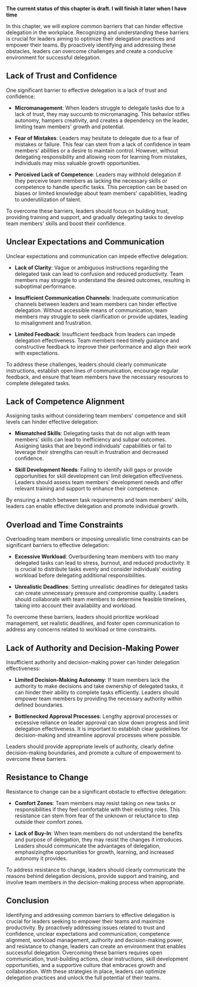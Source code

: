 **The current status of this chapter is draft. I will finish it later when I have time**

In this chapter, we will explore common barriers that can hinder effective delegation in the workplace. Recognizing and understanding these barriers is crucial for leaders aiming to optimize their delegation practices and empower their teams. By proactively identifying and addressing these obstacles, leaders can overcome challenges and create a conducive environment for successful delegation.

Lack of Trust and Confidence
----------------------------

One significant barrier to effective delegation is a lack of trust and confidence:

* **Micromanagement**: When leaders struggle to delegate tasks due to a lack of trust, they may succumb to micromanaging. This behavior stifles autonomy, hampers creativity, and creates a dependency on the leader, limiting team members' growth and potential.

* **Fear of Mistakes**: Leaders may hesitate to delegate due to a fear of mistakes or failure. This fear can stem from a lack of confidence in team members' abilities or a desire to maintain control. However, without delegating responsibility and allowing room for learning from mistakes, individuals may miss valuable growth opportunities.

* **Perceived Lack of Competence**: Leaders may withhold delegation if they perceive team members as lacking the necessary skills or competence to handle specific tasks. This perception can be based on biases or limited knowledge about team members' capabilities, leading to underutilization of talent.

To overcome these barriers, leaders should focus on building trust, providing training and support, and gradually delegating tasks to develop team members' skills and boost their confidence.

Unclear Expectations and Communication
--------------------------------------

Unclear expectations and communication can impede effective delegation:

* **Lack of Clarity**: Vague or ambiguous instructions regarding the delegated task can lead to confusion and reduced productivity. Team members may struggle to understand the desired outcomes, resulting in suboptimal performance.

* **Insufficient Communication Channels**: Inadequate communication channels between leaders and team members can hinder effective delegation. Without accessible means of communication, team members may struggle to seek clarification or provide updates, leading to misalignment and frustration.

* **Limited Feedback**: Insufficient feedback from leaders can impede delegation effectiveness. Team members need timely guidance and constructive feedback to improve their performance and align their work with expectations.

To address these challenges, leaders should clearly communicate instructions, establish open lines of communication, encourage regular feedback, and ensure that team members have the necessary resources to complete delegated tasks.

Lack of Competence Alignment
----------------------------

Assigning tasks without considering team members' competence and skill levels can hinder effective delegation:

* **Mismatched Skills**: Delegating tasks that do not align with team members' skills can lead to inefficiency and subpar outcomes. Assigning tasks that are beyond individuals' capabilities or fail to leverage their strengths can result in frustration and decreased confidence.

* **Skill Development Needs**: Failing to identify skill gaps or provide opportunities for skill development can limit delegation effectiveness. Leaders should assess team members' development needs and offer relevant training and support to enhance their competence.

By ensuring a match between task requirements and team members' skills, leaders can enable effective delegation and promote individual growth.

Overload and Time Constraints
-----------------------------

Overloading team members or imposing unrealistic time constraints can be significant barriers to effective delegation:

* **Excessive Workload**: Overburdening team members with too many delegated tasks can lead to stress, burnout, and reduced productivity. It is crucial to distribute tasks evenly and consider individuals' existing workload before delegating additional responsibilities.

* **Unrealistic Deadlines**: Setting unrealistic deadlines for delegated tasks can create unnecessary pressure and compromise quality. Leaders should collaborate with team members to determine feasible timelines, taking into account their availability and workload.

To overcome these barriers, leaders should prioritize workload management, set realistic deadlines, and foster open communication to address any concerns related to workload or time constraints.

Lack of Authority and Decision-Making Power
-------------------------------------------

Insufficient authority and decision-making power can hinder delegation effectiveness:

* **Limited Decision-Making Autonomy**: If team members lack the authority to make decisions and take ownership of delegated tasks, it can hinder their ability to complete tasks efficiently. Leaders should empower team members by providing the necessary authority within defined boundaries.

* **Bottlenecked Approval Processes**: Lengthy approval processes or excessive reliance on leader approval can slow down progress and limit delegation effectiveness. It is important to establish clear guidelines for decision-making and streamline approval processes where possible.

Leaders should provide appropriate levels of authority, clearly define decision-making boundaries, and promote a culture of empowerment to overcome these barriers.

Resistance to Change
--------------------

Resistance to change can be a significant obstacle to effective delegation:

* **Comfort Zones**: Team members may resist taking on new tasks or responsibilities if they feel comfortable with their existing roles. This resistance can stem from fear of the unknown or reluctance to step outside their comfort zones.

* **Lack of Buy-In**: When team members do not understand the benefits and purpose of delegation, they may resist the changes it introduces. Leaders should communicate the advantages of delegation, emphasizingthe opportunities for growth, learning, and increased autonomy it provides.

To address resistance to change, leaders should clearly communicate the reasons behind delegation decisions, provide support and training, and involve team members in the decision-making process when appropriate.

Conclusion
----------

Identifying and addressing common barriers to effective delegation is crucial for leaders seeking to empower their teams and maximize productivity. By proactively addressing issues related to trust and confidence, unclear expectations and communication, competence alignment, workload management, authority and decision-making power, and resistance to change, leaders can create an environment that enables successful delegation. Overcoming these barriers requires open communication, trust-building actions, clear instructions, skill development opportunities, and a supportive culture that embraces growth and collaboration. With these strategies in place, leaders can optimize delegation practices and unlock the full potential of their teams.
